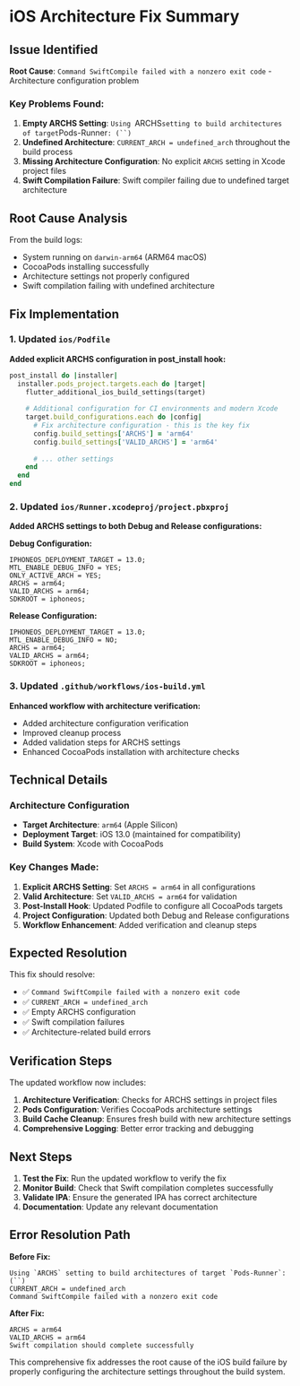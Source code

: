 # iOS Architecture Fix Summary

## Issue Identified
**Root Cause**: `Command SwiftCompile failed with a nonzero exit code` - Architecture configuration problem

### Key Problems Found:
1. **Empty ARCHS Setting**: `Using `ARCHS` setting to build architectures of target `Pods-Runner`: (``)` 
2. **Undefined Architecture**: `CURRENT_ARCH = undefined_arch` throughout the build process
3. **Missing Architecture Configuration**: No explicit `ARCHS` setting in Xcode project files
4. **Swift Compilation Failure**: Swift compiler failing due to undefined target architecture

## Root Cause Analysis

From the build logs:
- System running on `darwin-arm64` (ARM64 macOS)
- CocoaPods installing successfully
- Architecture settings not properly configured
- Swift compilation failing with undefined architecture

## Fix Implementation

### 1. Updated `ios/Podfile` 
**Added explicit ARCHS configuration in post_install hook:**
```ruby
post_install do |installer|
  installer.pods_project.targets.each do |target|
    flutter_additional_ios_build_settings(target)
    
    # Additional configuration for CI environments and modern Xcode
    target.build_configurations.each do |config|
      # Fix architecture configuration - this is the key fix
      config.build_settings['ARCHS'] = 'arm64'
      config.build_settings['VALID_ARCHS'] = 'arm64'
      
      # ... other settings
    end
  end
end
```

### 2. Updated `ios/Runner.xcodeproj/project.pbxproj`
**Added ARCHS settings to both Debug and Release configurations:**

**Debug Configuration:**
```
IPHONEOS_DEPLOYMENT_TARGET = 13.0;
MTL_ENABLE_DEBUG_INFO = YES;
ONLY_ACTIVE_ARCH = YES;
ARCHS = arm64;
VALID_ARCHS = arm64;
SDKROOT = iphoneos;
```

**Release Configuration:**
```
IPHONEOS_DEPLOYMENT_TARGET = 13.0;
MTL_ENABLE_DEBUG_INFO = NO;
ARCHS = arm64;
VALID_ARCHS = arm64;
SDKROOT = iphoneos;
```

### 3. Updated `.github/workflows/ios-build.yml`
**Enhanced workflow with architecture verification:**
- Added architecture configuration verification
- Improved cleanup process
- Added validation steps for ARCHS settings
- Enhanced CocoaPods installation with architecture checks

## Technical Details

### Architecture Configuration
- **Target Architecture**: `arm64` (Apple Silicon)
- **Deployment Target**: iOS 13.0 (maintained for compatibility)
- **Build System**: Xcode with CocoaPods

### Key Changes Made:
1. **Explicit ARCHS Setting**: Set `ARCHS = arm64` in all configurations
2. **Valid Architecture**: Set `VALID_ARCHS = arm64` for validation
3. **Post-Install Hook**: Updated Podfile to configure all CocoaPods targets
4. **Project Configuration**: Updated both Debug and Release configurations
5. **Workflow Enhancement**: Added verification and cleanup steps

## Expected Resolution

This fix should resolve:
- ✅ `Command SwiftCompile failed with a nonzero exit code`
- ✅ `CURRENT_ARCH = undefined_arch` 
- ✅ Empty ARCHS configuration
- ✅ Swift compilation failures
- ✅ Architecture-related build errors

## Verification Steps

The updated workflow now includes:
1. **Architecture Verification**: Checks for ARCHS settings in project files
2. **Pods Configuration**: Verifies CocoaPods architecture settings
3. **Build Cache Cleanup**: Ensures fresh build with new architecture settings
4. **Comprehensive Logging**: Better error tracking and debugging

## Next Steps

1. **Test the Fix**: Run the updated workflow to verify the fix
2. **Monitor Build**: Check that Swift compilation completes successfully
3. **Validate IPA**: Ensure the generated IPA has correct architecture
4. **Documentation**: Update any relevant documentation

## Error Resolution Path

**Before Fix:**
```
Using `ARCHS` setting to build architectures of target `Pods-Runner`: (``)
CURRENT_ARCH = undefined_arch
Command SwiftCompile failed with a nonzero exit code
```

**After Fix:**
```
ARCHS = arm64
VALID_ARCHS = arm64
Swift compilation should complete successfully
```

This comprehensive fix addresses the root cause of the iOS build failure by properly configuring the architecture settings throughout the build system.